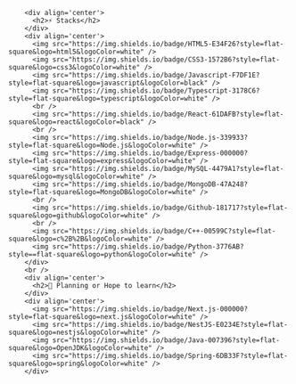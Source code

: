         <div align='center'>
          <h2>⚡ Stacks</h2>
        </div>
        <div align='center'>
          <img src="https://img.shields.io/badge/HTML5-E34F26?style=flat-square&logo=html5&logoColor=white" />
          <img src="https://img.shields.io/badge/CSS3-1572B6?style=flat-square&logo=css3&logoColor=white" />
          <img src="https://img.shields.io/badge/Javascript-F7DF1E?style=flat-square&logo=javascript&logoColor=black" />
          <img src="https://img.shields.io/badge/Typescript-3178C6?style=flat-square&logo=typescript&logoColor=white" />
          <br />
          <img src="https://img.shields.io/badge/React-61DAFB?style=flat-square&logo=react&logoColor=black" />
          <br />
          <img src="https://img.shields.io/badge/Node.js-339933?style=flat-square&logo=Node.js&logoColor=white" />
          <img src="https://img.shields.io/badge/Express-000000?style=flat-square&logo=express&logoColor=white" />
          <img src="https://img.shields.io/badge/MySQL-4479A1?style=flat-square&logo=mysql&logoColor=white" />
          <img src="https://img.shields.io/badge/MongoDB-47A248?style=flat-square&logo=MongoDB&logoColor=white" />
          <br />
          <img src="https://img.shields.io/badge/Github-181717?style=flat-square&logo=github&logoColor=white" />
          <br />
          <img src="https://img.shields.io/badge/C++-00599C?style=flat-square&logo=c%2B%2B&logoColor=white" />
          <img src="https://img.shields.io/badge/Python-3776AB?style==flat-square&logo=python&logoColor=white" />
        </div>
        <br />
        <div align='center'>
          <h2>🌱 Planning or Hope to learn</h2>
        </div>
        <div align='center'>
          <img src="https://img.shields.io/badge/Next.js-000000?style=flat-square&logo=next.js&logoColor=white" />
          <img src="https://img.shields.io/badge/NestJS-E0234E?style=flat-square&logo=nestjs&logoColor=white" />
          <img src="https://img.shields.io/badge/Java-007396?style=flat-square&logo=OpenJDK&logoColor=white" />
          <img src="https://img.shields.io/badge/Spring-6DB33F?style=flat-square&logo=spring&logoColor=white" />
        </div>

<!--
뱃지 아이콘 링크
https://simpleicons.org/


### Hi there 👋
**nyaongnyaooong/nyaongnyaooong** is a ✨ _special_ ✨ repository because its `README.md` (this file) appears on your GitHub profile.

Here are some ideas to get you started:

- 🔭 I’m currently working on ...
- 🌱 I’m currently learning ...
- 👯 I’m looking to collaborate on ...
- 🤔 I’m looking for help with ...
- 💬 Ask me about ...
- 📫 How to reach me: ...
- 😄 Pronouns: ...
- ⚡ Fun fact: ...
-->
